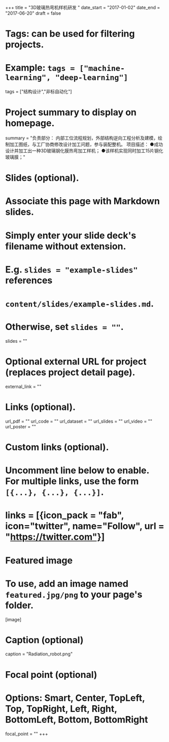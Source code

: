 +++
title = "3D玻璃热弯机样机研发 "
date_start = "2017-01-02"
date_end = "2017-06-20"
draft = false

# Tags: can be used for filtering projects.
# Example: `tags = ["machine-learning", "deep-learning"]`
tags = ["结构设计","非标自动化"]

# Project summary to display on homepage.
summary = "负责部分：
内部工位流程规划，外部结构逆向工程分析及建模，绘制加工图纸，与工厂协商修改设计加工问题，参与装配整机。
项目描述：
●成功设计并加工出一种3D玻璃钢化膜热弯加工样机；
●该样机实现同时加工15片钢化玻璃膜；"

# Slides (optional).
#   Associate this page with Markdown slides.
#   Simply enter your slide deck's filename without extension.
#   E.g. `slides = "example-slides"` references 
#   `content/slides/example-slides.md`.
#   Otherwise, set `slides = ""`.
slides = ""

# Optional external URL for project (replaces project detail page).
external_link = ""

# Links (optional).
url_pdf = ""
url_code = ""
url_dataset = ""
url_slides = ""
url_video = ""
url_poster = ""

# Custom links (optional).
#   Uncomment line below to enable. For multiple links, use the form `[{...}, {...}, {...}]`.
# links = [{icon_pack = "fab", icon="twitter", name="Follow", url = "https://twitter.com"}]

# Featured image
# To use, add an image named `featured.jpg/png` to your page's folder. 
[image]
  # Caption (optional)
  caption = "Radiation_robot.png"

  # Focal point (optional)
  # Options: Smart, Center, TopLeft, Top, TopRight, Left, Right, BottomLeft, Bottom, BottomRight
  focal_point = ""
+++
